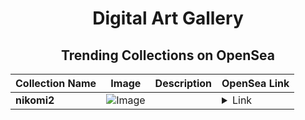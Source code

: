 <div align="center">

# Digital Art Gallery

## Trending Collections on OpenSea

| Collection Name                       | Image                                                                                     | Description                       | OpenSea Link                                                                                          |
|---------------------------------------|-------------------------------------------------------------------------------------------|-----------------------------------|--------------------------------------------------------------------------------------------------------|
| **nikomi2** | ![Image](https://i.seadn.io/s/raw/files/e3d9be286190d8da4104985e75a747e9.jpg?w=500&auto=format?w=200&auto=format) |  | <details><summary>Link</summary>[nikomi2](https://opensea.io/collection/nikomi2)</details> |

</div>